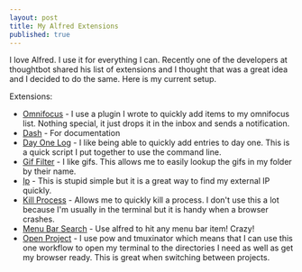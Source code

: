 ```yaml
---
layout: post
title: My Alfred Extensions
published: true
---
```


I love Alfred. I use it for everything I can. Recently one of the developers at
thoughtbot shared his list of extensions and I thought that was a great idea and
I decided to do the same. Here is my current setup.

Extensions:

* [Omnifocus](https://github.com/drapergeek/alfred-omnifocus) - I use a plugin I wrote to quickly add items to my omnifocus list.
  Nothing special, it just drops it in the inbox and sends a notification.
* [Dash](https://github.com/zenorocha/alfred-workflows/tree/master/dash) - For documentation
* [Day One Log](https://github.com/drapergeek/alred-dayone) - I like being able to quickly add entries to day one. This is a
  quick script I put together to use the command line.
* [Gif Filter](http://destroytoday.com/blog/gif-workflow/) - I like gifs. This allows me to easily lookup the gifs in my
  folder by their name.
* [Ip](https://github.com/zenorocha/alfred-workflows/tree/master/ip-address) - This is stupid simple but it is a great way to find my external IP
  quickly.
* [Kill
  Process](https://github.com/zenorocha/alfred-workflows/tree/master/kill-process) - Allows me to quickly kill a process. I don't use this a lot
  because I'm usually in the terminal but it is handy when a browser crashes.
* [Menu Bar Search](http://www.alfredforum.com/topic/1993-menu-search/) - Use alfred to hit any menu bar item! Crazy!
* [Open Project](https://github.com/drapergeek/alfred-open-project) - I use pow and tmuxinator which means that I can use this one
  workflow to open my terminal to the directories I need as well as get my
browser ready. This is great when switching between projects.
